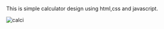 This is simple calculator design using html,css and javascript.

![calci](https://user-images.githubusercontent.com/60534924/155762407-eb195bc9-90e0-4628-a2ce-bb6e884972bf.PNG)
